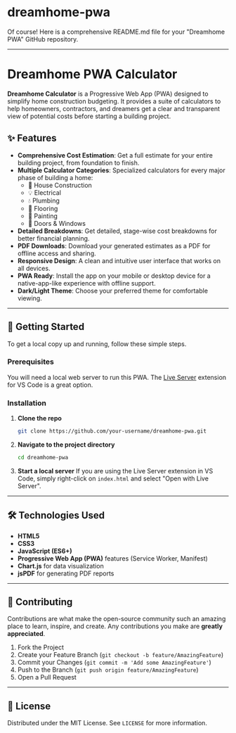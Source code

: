 # dreamhome-pwa
Of course\! Here is a comprehensive README.md file for your "Dreamhome PWA" GitHub repository.

-----

# Dreamhome PWA Calculator

**Dreamhome Calculator** is a Progressive Web App (PWA) designed to simplify home construction budgeting. It provides a suite of calculators to help homeowners, contractors, and dreamers get a clear and transparent view of potential costs before starting a building project.

[](https://opensource.org/licenses/MIT)
[](https://your-live-demo-link.com)

## ✨ Features

  - **Comprehensive Cost Estimation**: Get a full estimate for your entire building project, from foundation to finish.
  - **Multiple Calculator Categories**: Specialized calculators for every major phase of building a home:
      - 🏡 House Construction
      - 💡 Electrical
      - 💧 Plumbing
      - 🧱 Flooring
      - 🎨 Painting
      - 🚪 Doors & Windows
  - **Detailed Breakdowns**: Get detailed, stage-wise cost breakdowns for better financial planning.
  - **PDF Downloads**: Download your generated estimates as a PDF for offline access and sharing.
  - **Responsive Design**: A clean and intuitive user interface that works on all devices.
  - **PWA Ready**: Install the app on your mobile or desktop device for a native-app-like experience with offline support.
  - **Dark/Light Theme**: Choose your preferred theme for comfortable viewing.

-----

## 🚀 Getting Started

To get a local copy up and running, follow these simple steps.

### Prerequisites

You will need a local web server to run this PWA. The [Live Server](https://marketplace.visualstudio.com/items?itemName=ritwickdey.LiveServer) extension for VS Code is a great option.

### Installation

1.  **Clone the repo**
    ```sh
    git clone https://github.com/your-username/dreamhome-pwa.git
    ```
2.  **Navigate to the project directory**
    ```sh
    cd dreamhome-pwa
    ```
3.  **Start a local server**
    If you are using the Live Server extension in VS Code, simply right-click on `index.html` and select "Open with Live Server".

-----

## 🛠️ Technologies Used

  - **HTML5**
  - **CSS3**
  - **JavaScript (ES6+)**
  - **Progressive Web App (PWA)** features (Service Worker, Manifest)
  - **Chart.js** for data visualization
  - **jsPDF** for generating PDF reports

-----

## 🤝 Contributing

Contributions are what make the open-source community such an amazing place to learn, inspire, and create. Any contributions you make are **greatly appreciated**.

1.  Fork the Project
2.  Create your Feature Branch (`git checkout -b feature/AmazingFeature`)
3.  Commit your Changes (`git commit -m 'Add some AmazingFeature'`)
4.  Push to the Branch (`git push origin feature/AmazingFeature`)
5.  Open a Pull Request

-----

## 📄 License

Distributed under the MIT License. See `LICENSE` for more information.
